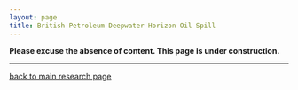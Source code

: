 ```yaml
---
layout: page
title: British Petroleum Deepwater Horizon Oil Spill
---
```

**Please excuse the absence of content. This page is under construction.**

___  
[back to main research page](../1-research.md)  